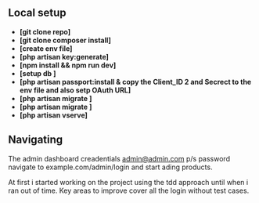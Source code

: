 

## Local setup



- **[git clone repo]**
- **[git clone composer install]**
- **[create env file]**
- **[php artisan key:generate]**
- **[npm install && npm run dev]**
- **[setup db ]**
- **[php artisan passport:install  & copy the Client_ID 2 and Secrect to the env file and also setp OAuth URL]**
- **[php artisan migrate ]**
- **[php artisan migrate ]**
- **[php artisan vserve]**



## Navigating

The admin dashboard creadentials admin@admin.com p/s password navigate to example.com/admin/login and start ading products.

At first i started working on the project using the tdd approach until when i ran out of time. 
Key areas to improve cover all the login without test cases.